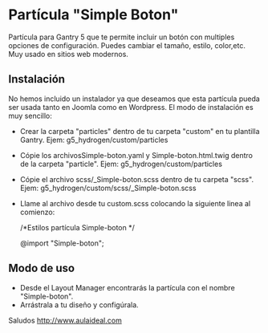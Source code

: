 # Partícula "Simple Boton"
Partícula para Gantry 5 que te permite incluir un botón con multiples opciones de configuración. Puedes cambiar el tamaño, estilo, color,etc. Muy usado en sitios web modernos. 

Instalación
-----------
No hemos incluido un instalador ya que deseamos que esta partícula pueda ser usada tanto en Joomla como en Wordpress. 
El modo de instalación es muy sencillo:

+ Crear la carpeta "particles" dentro de tu carpeta "custom" en tu plantilla Gantry. Ejem: g5_hydrogen/custom/particles
+ Cópie los archivosSimple-boton.yaml y Simple-boton.html.twig dentro de la carpeta "particle". Ejem: g5_hydrogen/custom/particles
+ Cópie el archivo scss/_Simple-boton.scss dentro de tu carpeta "scss". Ejem: g5_hydrogen/custom/scss/_Simple-boton.scss
+ Llame al archivo desde tu custom.scss colocando la siguiente linea al comienzo: 
  
  /*Estilos partícula Simple-boton */
  
  @import "Simple-boton";


Modo de uso
-----------
+ Desde el Layout Manager encontrarás la partícula con el nombre "Simple-boton". 
+ Arrástrala a tu  diseño y configúrala.

Saludos
http://www.aulaideal.com



